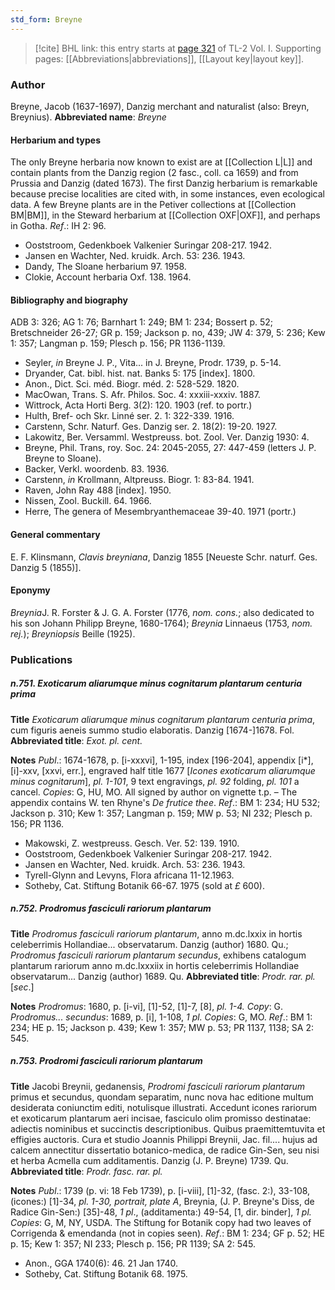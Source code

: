 ```yaml
---
std_form: Breyne
---
```


> [!cite] BHL link: this entry starts at [page 321](https://www.biodiversitylibrary.org/page/33120452) of TL-2 Vol. I.
> Supporting pages: [[Abbreviations|abbreviations]], [[Layout key|layout key]].

### Author

Breyne, Jacob (1637-1697), Danzig merchant and naturalist (also: Breyn, Breynius). 
**Abbreviated name**: *Breyne*

#### Herbarium and types

The only Breyne herbaria now known to exist are at [[Collection L|L]] and contain plants from the Danzig region (2 fasc., coll. ca 1659) and from Prussia and Danzig (dated 1673). The first Danzig herbarium is remarkable because precise localities are cited with, in some instances, even ecological data. A few Breyne plants are in the Petiver collections at [[Collection BM|BM]], in the Steward herbarium at [[Collection OXF|OXF]], and perhaps in Gotha.
*Ref*.: IH 2: 96.
- Ooststroom, Gedenkboek Valkenier Suringar 208-217. 1942.
- Jansen en Wachter, Ned. kruidk. Arch. 53: 236. 1943.
- Dandy, The Sloane herbarium 97. 1958.
- Clokie, Account herbaria Oxf. 138. 1964.

#### Bibliography and biography

ADB 3: 326; AG 1: 76; Barnhart 1: 249; BM 1: 234; Bossert p. 52; Bretschneider 26-27; GR p. 159; Jackson p. no, 439; JW 4: 379, 5: 236; Kew 1: 357; Langman p. 159; Plesch p. 156; PR 1136-1139.
- Seyler, *in* Breyne J. P., Vita... in J. Breyne, Prodr. 1739, p. 5-14.
- Dryander, Cat. bibl. hist. nat. Banks 5: 175 \[index\]. 1800.
- Anon., Dict. Sci. méd. Biogr. méd. 2: 528-529. 1820.
- MacOwan, Trans. S. Afr. Philos. Soc. 4: xxxiii-xxxiv. 1887.
- Wittrock, Acta Horti Berg. 3(2): 120. 1903 (ref. to portr.)
- Hulth, Bref- och Skr. Linné ser. 2. 1: 322-339. 1916.
- Carstenn, Schr. Naturf. Ges. Danzig ser. 2. 18(2): 19-20. 1927.
- Lakowitz, Ber. Versamml. Westpreuss. bot. Zool. Ver. Danzig 1930: 4.
- Breyne, Phil. Trans, roy. Soc. 24: 2045-2055, 27: 447-459 (letters J. P. Breyne to Sloane).
- Backer, Verkl. woordenb. 83. 1936.
- Carstenn, *in* Krollmann, Altpreuss. Biogr. 1: 83-84. 1941.
- Raven, John Ray 488 \[index\]. 1950.
- Nissen, Zool. Buckill. 64. 1966.
- Herre, The genera of Mesembryanthemaceae 39-40. 1971 (portr.)

#### General commentary

E. F. Klinsmann, *Clavis breyniana*, Danzig 1855 \[Neueste Schr. naturf. Ges. Danzig 5 (1855)\].

#### Eponymy

*Breynia*J. R. Forster & J. G. A. Forster (1776, *nom. cons.*; also dedicated to his son Johann Philipp Breyne, 1680-1764); *Breynia* Linnaeus (1753, *nom. rej.*); *Breyniopsis* Beille (1925).

### Publications

##### n.751. Exoticarum aliarumque minus cognitarum plantarum centuria prima

**Title**
*Exoticarum aliarumque minus cognitarum plantarum centuria prima*, cum figuris aeneis summo studio elaboratis. Danzig \[1674-\]1678. Fol.
**Abbreviated title**: *Exot. pl. cent.*

**Notes**
*Publ*.: 1674-1678, p. \[i-xxxvi\], 1-195, index \[196-204\], appendix \[i\*\], \[i\]-xxv, \[xxvi, err.\], engraved half title 1677 \[*Icones exoticarum aliarumque minus cognitarum*\], *pl. 1-101*, 9 text engravings, *pl. 92* folding, *pl. 101* a cancel. *Copies*: G, HU, MO. All signed by author on vignette t.p. – The appendix contains W. ten Rhyne's *De frutice thee*.
*Ref*.: BM 1: 234; HU 532; Jackson p. 310; Kew 1: 357; Langman p. 159; MW p. 53; NI 232; Plesch p. 156; PR 1136.
- Makowski, Z. westpreuss. Gesch. Ver. 52: 139. 1910.
- Ooststroom, Gedenkboek Valkenier Suringar 208-217. 1942.
- Jansen en Wachter, Ned. kruidk. Arch. 53: 236. 1943.
- Tyrell-Glynn and Levyns, Flora africana 11-12.1963.
- Sotheby, Cat. Stiftung Botanik 66-67. 1975 (sold at *£* 600).

##### n.752. Prodromus fasciculi rariorum plantarum

**Title**
*Prodromus fasciculi rariorum plantarum*, anno m.dc.lxxix in hortis celeberrimis Hollandiae... observatarum. Danzig (author) 1680. Qu.; *Prodromus fasciculi rariorum plantarum secundus*, exhibens catalogum plantarum rariorum anno m.dc.lxxxiix in hortis celeberrimis Hollandiae observatarum... Danzig (author) 1689. Qu.
**Abbreviated title**: *Prodr. rar. pl.*\[*sec*.\]

**Notes**
*Prodromus*: 1680, p. \[i-vi\], \[1\]-52, \[1\]-7, \[8\], *pl. 1-4. Copy*: G.
*Prodromus... secundus*: 1689, p. \[i\], 1-108, *1 pl. Copies*: G, MO.
*Ref*.: BM 1: 234; HE p. 15; Jackson p. 439; Kew 1: 357; MW p. 53; PR 1137, 1138; SA 2: 545.

##### n.753. Prodromi fasciculi rariorum plantarum

**Title**
Jacobi Breynii, gedanensis, *Prodromi fasciculi rariorum plantarum* primus et secundus, quondam separatim, nunc nova hac editione multum desiderata coniunctim editi, notulisque illustrati. Accedunt icones rariorum et exoticarum plantarum aeri incisae, fasciculo olim promisso destinatae: adiectis nominibus et succinctis descriptionibus. Quibus praemittemtuvita et effigies auctoris. Cura et studio Joannis Philippi Breynii, Jac. fil.... hujus ad calcem annectitur dissertatio botanico-medica, de radice Gin-Sen, seu nisi et herba Acmella cum additamentis. Danzig (J. P. Breyne) 1739. Qu.
**Abbreviated title**: *Prodr. fasc. rar. pl.*

**Notes**
*Publ*.: 1739 (p. vi: 18 Feb 1739), p. \[i-viii\], \[1\]-32, (fasc. 2:), 33-108, (icones:) \[1\]-34, *pl. 1-30, portrait, plate A*, Breynia, (J. P. Breyne's Diss, de Radice Gin-Sen:) \[35\]-48, *1 pl*., (additamenta:) 49-54, \[1, dir. binder\], *1 pl. Copies*: G, M, NY, USDA. The Stiftung for Botanik copy had two leaves of Corrigenda & emendanda (not in copies seen).
*Ref*.: BM 1: 234; GF p. 52; HE p. 15; Kew 1: 357; NI 233; Plesch p. 156; PR 1139; SA 2: 545.
- Anon., GGA 1740(6): 46. 21 Jan 1740.
- Sotheby, Cat. Stiftung Botanik 68. 1975.

